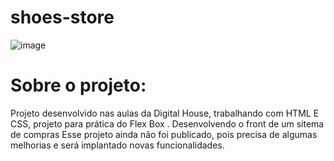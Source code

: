 # shoes-store

![image](https://user-images.githubusercontent.com/73564732/141971782-82285171-0d20-4888-aa08-39934fa41de6.png)



# Sobre o projeto:
Projeto desenvolvido nas aulas da Digital House, trabalhando com HTML E CSS, projeto para prática do Flex Box . Desenvolvendo o front de um sitema de compras
Esse projeto ainda não foi publicado, pois precisa de algumas melhorias e será implantado novas funcionalidades.
